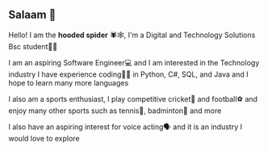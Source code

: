 ## Salaam 🫡

Hello! I am the __hooded spider__ 🕷️🕸️, I'm a Digital and Technology Solutions Bsc student👨‍🎓

I am an aspiring Software Engineer💻 and I am interested in the Technology industry
I have experience coding👨‍💻 in Python, C#, SQL, and Java and I hope to learn many more languages

I also am a sports enthusiast, I play competitive cricket🏏 and football⚽ and enjoy many other sports such as tennis🎾, badminton🏸 and more

I also have an aspiring interest for voice acting🗣️ and it is an industry I would love to explore

<!--
**hooded-spider/hooded-spider** is a ✨ _special_ ✨ repository because its `README.md` (this file) appears on your GitHub profile.

Here are some ideas to get you started:

- 🔭 I’m currently working on ...
- 🌱 I’m currently learning ...
- 👯 I’m looking to collaborate on ...
- 🤔 I’m looking for help with ...
- 💬 Ask me about ...
- 📫 How to reach me: ...
- 😄 Pronouns: ...
- ⚡ Fun fact: ...
-->
